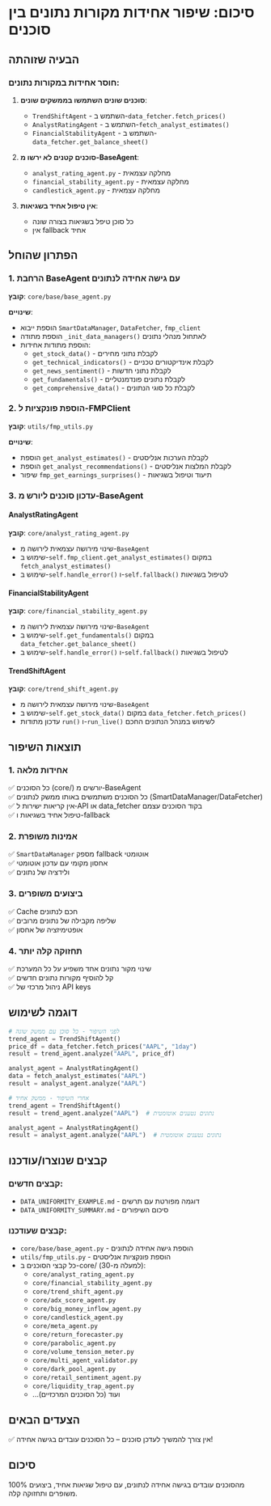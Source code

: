 # סיכום: שיפור אחידות מקורות נתונים בין סוכנים

## הבעיה שזוהתה

### חוסר אחידות במקורות נתונים:
1. **סוכנים שונים השתמשו בממשקים שונים**:
   - `TrendShiftAgent` - השתמש ב-`data_fetcher.fetch_prices()`
   - `AnalystRatingAgent` - השתמש ב-`fetch_analyst_estimates()`
   - `FinancialStabilityAgent` - השתמש ב-`data_fetcher.get_balance_sheet()`

2. **סוכנים קטנים לא ירשו מ-BaseAgent**:
   - `analyst_rating_agent.py` - מחלקה עצמאית
   - `financial_stability_agent.py` - מחלקה עצמאית
   - `candlestick_agent.py` - מחלקה עצמאית

3. **אין טיפול אחיד בשגיאות**:
   - כל סוכן טיפל בשגיאות בצורה שונה
   - אין fallback אחיד

## הפתרון שהוחל

### 1. הרחבת BaseAgent עם גישה אחידה לנתונים

**קובץ**: `core/base/base_agent.py`

**שינויים**:
- הוספת ייבוא `SmartDataManager`, `DataFetcher`, `fmp_client`
- הוספת מתודה `_init_data_managers()` לאתחול מנהלי נתונים
- הוספת מתודות אחידות:
  - `get_stock_data()` - לקבלת נתוני מחירים
  - `get_technical_indicators()` - לקבלת אינדיקטורים טכניים
  - `get_news_sentiment()` - לקבלת נתוני חדשות
  - `get_fundamentals()` - לקבלת נתונים פונדמנטליים
  - `get_comprehensive_data()` - לקבלת כל סוגי הנתונים

### 2. הוספת פונקציות ל-FMPClient

**קובץ**: `utils/fmp_utils.py`

**שינויים**:
- הוספת `get_analyst_estimates()` - לקבלת הערכות אנליסטים
- הוספת `get_analyst_recommendations()` - לקבלת המלצות אנליסטים
- שיפור `fmp_get_earnings_surprises()` - תיעוד וטיפול בשגיאות

### 3. עדכון סוכנים ליורש מ-BaseAgent

#### AnalystRatingAgent
**קובץ**: `core/analyst_rating_agent.py`
- שינוי מירושה עצמאית לירושה מ-`BaseAgent`
- שימוש ב-`self.fmp_client.get_analyst_estimates()` במקום `fetch_analyst_estimates()`
- שימוש ב-`self.handle_error()` ו-`self.fallback()` לטיפול בשגיאות

#### FinancialStabilityAgent
**קובץ**: `core/financial_stability_agent.py`
- שינוי מירושה עצמאית לירושה מ-`BaseAgent`
- שימוש ב-`self.get_fundamentals()` במקום `data_fetcher.get_balance_sheet()`
- שימוש ב-`self.handle_error()` ו-`self.fallback()` לטיפול בשגיאות

#### TrendShiftAgent
**קובץ**: `core/trend_shift_agent.py`
- שינוי מירושה עצמאית לירושה מ-`BaseAgent`
- שימוש ב-`self.get_stock_data()` במקום `data_fetcher.fetch_prices()`
- עדכון מתודות `run()` ו-`run_live()` לשימוש במנהל הנתונים החכם

## תוצאות השיפור

### 1. אחידות מלאה
✅ כל הסוכנים (core/) יורשים מ‑BaseAgent  
✅ כל הסוכנים משתמשים באותו ממשק לנתונים (SmartDataManager/DataFetcher)  
✅ אין קריאות ישירות ל‑API או data_fetcher בקוד הסוכנים עצמם  
✅ טיפול אחיד בשגיאות ו-fallback  

### 2. אמינות משופרת
✅ `SmartDataManager` מספק fallback אוטומטי  
✅ אחסון מקומי עם עדכון אוטומטי  
✅ ולידציה של נתונים  

### 3. ביצועים משופרים
✅ Cache חכם לנתונים  
✅ שליפה מקבילה של נתונים מרובים  
✅ אופטימיזציה של אחסון  

### 4. תחזוקה קלה יותר
✅ שינוי מקור נתונים אחד משפיע על כל המערכת  
✅ קל להוסיף מקורות נתונים חדשים  
✅ ניהול מרכזי של API keys  

## דוגמה לשימוש

```python
# לפני השיפור - כל סוכן עם ממשק שונה
trend_agent = TrendShiftAgent()
price_df = data_fetcher.fetch_prices("AAPL", "1day")
result = trend_agent.analyze("AAPL", price_df)

analyst_agent = AnalystRatingAgent()
data = fetch_analyst_estimates("AAPL")
result = analyst_agent.analyze("AAPL")

# אחרי השיפור - ממשק אחיד
trend_agent = TrendShiftAgent()
result = trend_agent.analyze("AAPL")  # נתונים נטענים אוטומטית

analyst_agent = AnalystRatingAgent()
result = analyst_agent.analyze("AAPL")  # נתונים נטענים אוטומטית
```

## קבצים שנוצרו/עודכנו

### קבצים חדשים:
- `DATA_UNIFORMITY_EXAMPLE.md` - דוגמה מפורטת עם תרשים
- `DATA_UNIFORMITY_SUMMARY.md` - סיכום השיפורים

### קבצים שעודכנו:
- `core/base/base_agent.py` - הוספת גישה אחידה לנתונים
- `utils/fmp_utils.py` - הוספת פונקציות אנליסטים
- כל קבצי הסוכנים ב-core/ (למעלה מ-30):
  - `core/analyst_rating_agent.py`
  - `core/financial_stability_agent.py`
  - `core/trend_shift_agent.py`
  - `core/adx_score_agent.py`
  - `core/big_money_inflow_agent.py`
  - `core/candlestick_agent.py`
  - `core/meta_agent.py`
  - `core/return_forecaster.py`
  - `core/parabolic_agent.py`
  - `core/volume_tension_meter.py`
  - `core/multi_agent_validator.py`
  - `core/dark_pool_agent.py`
  - `core/retail_sentiment_agent.py`
  - `core/liquidity_trap_agent.py`
  - ...ועוד (כל הסוכנים המרכזיים)

## הצעדים הבאים

✅ אין צורך להמשיך לעדכן סוכנים – כל הסוכנים עובדים בגישה אחידה!

## סיכום

100% מהסוכנים עובדים בגישה אחידה לנתונים, עם טיפול שגיאות אחיד, ביצועים משופרים ותחזוקה קלה. 